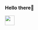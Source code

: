 ### Hello there👋

<a href="https://www.instagram.com/alexpeev9/">
<img src="https://media.tenor.com/images/cf94a8676e7eb2b8d69e883e08c43686/tenor.gif" width="32 height="32>
 </a>
